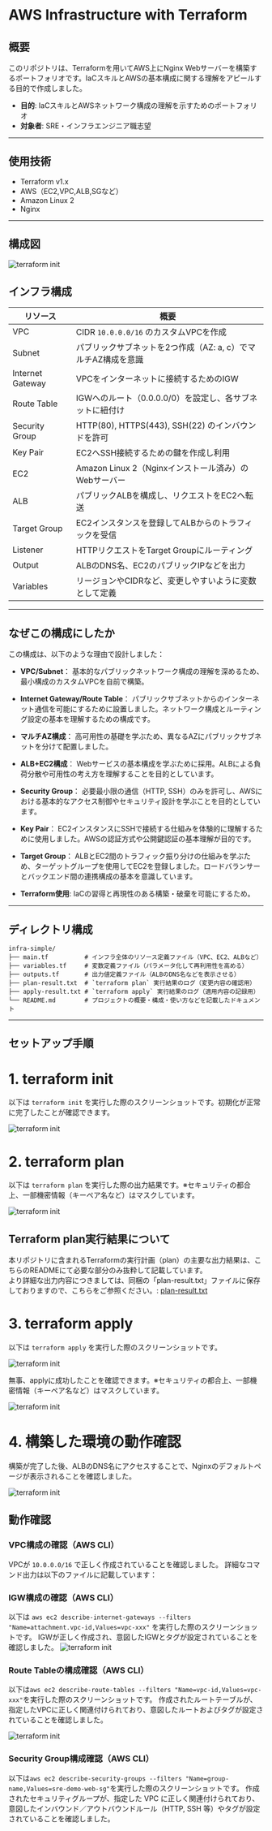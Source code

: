 # AWS Infrastructure with Terraform

## 概要
このリポジトリは、Terraformを用いてAWS上にNginx Webサーバーを構築するポートフォリオです。IaCスキルとAWSの基本構成に関する理解をアピールする目的で作成しました。

- **目的**: IaCスキルとAWSネットワーク構成の理解を示すためのポートフォリオ  
- **対象者**: SRE・インフラエンジニア職志望
---
## 使用技術
- Terraform v1.x
- AWS（EC2,VPC,ALB,SGなど）
- Amazon Linux 2
- Nginx
---
## 構成図
![terraform init](./images/terraform-plan-images.png)

## インフラ構成
| リソース           | 概要                                                       |
|--------------------|------------------------------------------------------------|
| VPC                | CIDR `10.0.0.0/16` のカスタムVPCを作成                      |
| Subnet             | パブリックサブネットを2つ作成（AZ: a, c）でマルチAZ構成を意識   |
| Internet Gateway   | VPCをインターネットに接続するためのIGW                      |
| Route Table        | IGWへのルート（0.0.0.0/0）を設定し、各サブネットに紐付け        |
| Security Group     | HTTP(80), HTTPS(443), SSH(22) のインバウンドを許可            |
| Key Pair           | EC2へSSH接続するための鍵を作成し利用                         |
| EC2                | Amazon Linux 2（Nginxインストール済み）のWebサーバー         |
| ALB                | パブリックALBを構成し、リクエストをEC2へ転送                 |
| Target Group       | EC2インスタンスを登録してALBからのトラフィックを受信         |
| Listener           | HTTPリクエストをTarget Groupにルーティング                   |
| Output             | ALBのDNS名、EC2のパブリックIPなどを出力                      |
| Variables          | リージョンやCIDRなど、変更しやすいように変数として定義         |
---
## なぜこの構成にしたか
この構成は、以下のような理由で設計しました：

- **VPC/Subnet**：
基本的なパブリックネットワーク構成の理解を深めるため、最小構成のカスタムVPCを自前で構築。

- **Internet Gateway/Route Table**：
パブリックサブネットからのインターネット通信を可能にするために設置しました。ネットワーク構成とルーティング設定の基本を理解するための構成です。

- **マルチAZ構成**： 
高可用性の基礎を学ぶため、異なるAZにパブリックサブネットを分けて配置しました。

- **ALB+EC2構成**：
Webサービスの基本構成を学ぶために採用。ALBによる負荷分散や可用性の考え方を理解することを目的としています。

- **Security Group**：
必要最小限の通信（HTTP, SSH）のみを許可し、AWSにおける基本的なアクセス制御やセキュリティ設計を学ぶことを目的としています。

- **Key Pair**：
EC2インスタンスにSSHで接続する仕組みを体験的に理解するために使用しました。AWSの認証方式や公開鍵認証の基本理解が目的です。

- **Target Group**：
ALBとEC2間のトラフィック振り分けの仕組みを学ぶため、ターゲットグループを使用してEC2を登録しました。ロードバランサーとバックエンド間の連携構成の基本を意識しています。

- **Terraform使用**: IaCの習得と再現性のある構築・破棄を可能にするため。
---
## ディレクトリ構成
```
infra-simple/
├── main.tf          # インフラ全体のリソース定義ファイル（VPC、EC2、ALBなど）
├── variables.tf     # 変数定義ファイル（パラメータ化して再利用性を高める）
├── outputs.tf       # 出力値定義ファイル（ALBのDNS名などを表示させる）
├── plan-result.txt  # `terraform plan` 実行結果のログ（変更内容の確認用）
├── apply-result.txt # `terraform apply` 実行結果のログ（適用内容の記録用）
└── README.md        # プロジェクトの概要・構成・使い方などを記載したドキュメント
```

---
## セットアップ手順
# 1. terraform init
以下は `terraform init` を実行した際のスクリーンショットです。初期化が正常に完了したことが確認できます。

![terraform init](./images/terraform-init-output.png)


# 2. terraform plan
以下は `terraform plan` を実行した際の出力結果です。※セキュリティの都合上、一部機密情報（キーペア名など）はマスクしています。

![terraform init](./images/teraform-plan.png)

## Terraform plan実行結果について
本リポジトリに含まれるTerraformの実行計画（plan）の主要な出力結果は、こちらのREADMEにて必要な部分のみ抜粋して記載しています。  
より詳細な出力内容につきましては、同梱の「plan-result.txt」ファイルに保存しておりますので、こちらをご参照ください。:
[plan-result.txt](./plan-result.txt)

# 3. terraform apply
以下は `terraform apply` を実行した際のスクリーンショットです。

![terraform init](./images/terraform-apply.png)

無事、applyに成功したことを確認できます。※セキュリティの都合上、一部機密情報（キーペア名など）はマスクしています。

![terraform init](./images/terraform-apply-complete.png)

# 4. 構築した環境の動作確認
構築が完了した後、ALBのDNS名にアクセスすることで、Nginxのデフォルトページが表示されることを確認しました。

![terraform init](./images/terraform-dns-nginx.png)

## 動作確認

### VPC構成の確認（AWS CLI）
VPCが `10.0.0.0/16` で正しく作成されていることを確認しました。
詳細なコマンド出力は以下のファイルに記載しています：


### IGW構成の確認（AWS CLI）
以下は `aws ec2 describe-internet-gateways --filters "Name=attachment.vpc-id,Values=vpc-xxx"` を実行した際のスクリーンショットです。
IGWが正しく作成され、意図したIGWとタグが設定されていることを確認しました。
![terraform init](./images/terraform-igw.png)

### Route Tableの構成確認（AWS CLI）
以下は`aws ec2 describe-route-tables --filters "Name=vpc-id,Values=vpc-xxx"`を実行した際のスクリーンショットです。
作成されたルートテーブルが、指定したVPCに正しく関連付けられており、意図したルートおよびタグが設定されていることを確認しました。

![terraform init](./images/terraform-Route_Table.png)

### Security Group構成確認（AWS CLI）
以下は`aws ec2 describe-security-groups --filters "Name=group-name,Values=sre-demo-web-sg"`を実行した際のスクリーンショットです。
作成されたセキュリティグループが、指定した VPC に正しく関連付けられており、意図したインバウンド／アウトバウンドルール（HTTP, SSH 等）やタグが設定されていることを確認しました。
